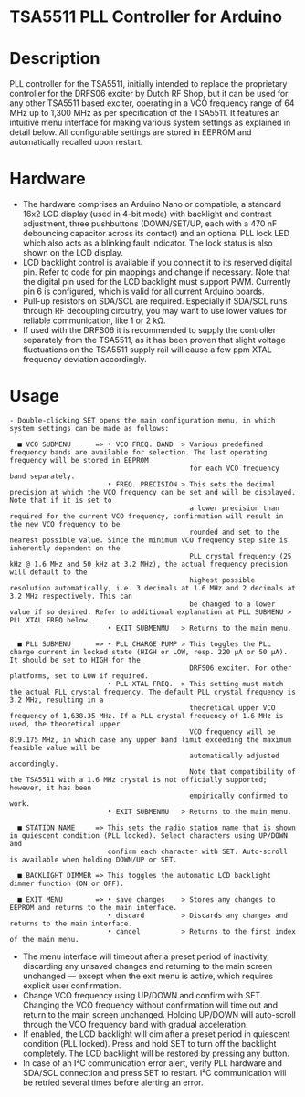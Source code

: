# TSA5511 PLL Controller for Arduino

# Description
PLL controller for the TSA5511, initially intended to replace the proprietary controller for the DRFS06 exciter by Dutch RF Shop, but it can be used for any other TSA5511 based exciter, operating in a VCO frequency range of 64 MHz up to 1,300 MHz as per specification of the TSA5511.
It features an intuitive menu interface for making various system settings as explained in detail below. All configurable settings are stored in EEPROM and automatically recalled upon restart.

# Hardware
- The hardware comprises an Arduino Nano or compatible, a standard 16x2 LCD display (used in 4-bit mode) with backlight and contrast adjustment, three pushbuttons (DOWN/SET/UP, each with a 470 nF debouncing capacitor across its contact) and an optional PLL lock LED which also acts as a blinking fault indicator. The lock status is also shown on the LCD display.
- LCD backlight control is available if you connect it to its reserved digital pin. Refer to code for pin mappings and change if necessary. Note that the digital pin used for the LCD backlight must support PWM. Currently pin 6 is configured, which is valid for all current Arduino boards.
- Pull-up resistors on SDA/SCL are required. Especially if SDA/SCL runs through RF decoupling circuitry, you may want to use lower values for reliable communication, like 1 or 2 kΩ.
- If used with the DRFS06 it is recommended to supply the controller separately from the TSA5511, as it has been proven that slight voltage fluctuations on the TSA5511 supply rail will cause a few ppm XTAL frequency deviation accordingly.

# Usage
```text
- Double-clicking SET opens the main configuration menu, in which system settings can be made as follows:

  ■ VCO SUBMENU      => • VCO FREQ. BAND  > Various predefined frequency bands are available for selection. The last operating frequency will be stored in EEPROM
                                            for each VCO frequency band separately.
                        • FREQ. PRECISION > This sets the decimal precision at which the VCO frequency can be set and will be displayed. Note that if it is set to
                                            a lower precision than required for the current VCO frequency, confirmation will result in the new VCO frequency to be
                                            rounded and set to the nearest possible value. Since the minimum VCO frequency step size is inherently dependent on the
                                            PLL crystal frequency (25 kHz @ 1.6 MHz and 50 kHz at 3.2 MHz), the actual frequency precision will default to the
                                            highest possible resolution automatically, i.e. 3 decimals at 1.6 MHz and 2 decimals at 3.2 MHz respectively. This can
                                            be changed to a lower value if so desired. Refer to additional explanation at PLL SUBMENU > PLL XTAL FREQ below.
                        • EXIT SUBMENMU   > Returns to the main menu.

  ■ PLL SUBMENU      => • PLL CHARGE PUMP > This toggles the PLL charge current in locked state (HIGH or LOW, resp. 220 µA or 50 µA). It should be set to HIGH for the
                                            DRFS06 exciter. For other platforms, set to LOW if required.
                        • PLL XTAL FREQ.  > This setting must match the actual PLL crystal frequency. The default PLL crystal frequency is 3.2 MHz, resulting in a
                                            theoretical upper VCO frequency of 1,638.35 MHz. If a PLL crystal frequency of 1.6 MHz is used, the theoretical upper
                                            VCO frequency will be 819.175 MHz, in which case any upper band limit exceeding the maximum feasible value will be
                                            automatically adjusted accordingly.
                                            Note that compatibility of the TSA5511 with a 1.6 MHz crystal is not officially supported; however, it has been
                                            empirically confirmed to work.
                        • EXIT SUBMENMU   > Returns to the main menu.

  ■ STATION NAME     => This sets the radio station name that is shown in quiescent condition (PLL locked). Select characters using UP/DOWN and
                        confirm each character with SET. Auto-scroll is available when holding DOWN/UP or SET.

  ■ BACKLIGHT DIMMER => This toggles the automatic LCD backlight dimmer function (ON or OFF).

  ■ EXIT MENU        => • save changes    > Stores any changes to EEPROM and returns to the main interface.
                        • discard         > Discards any changes and returns to the main interface.
                        • cancel          > Returns to the first index of the main menu.
```

- The menu interface will timeout after a preset period of inactivity, discarding any unsaved changes and returning to the main screen unchanged — except when the exit menu is active, which requires explicit user confirmation.
- Change VCO frequency using UP/DOWN and confirm with SET. Changing the VCO frequency without confirmation will time out and return to the main screen unchanged. Holding UP/DOWN will auto-scroll through the VCO frequency band with gradual acceleration.
- If enabled, the LCD backlight will dim after a preset period in quiescent condition (PLL locked). Press and hold SET to turn off the backlight completely. The LCD backlight will be restored by pressing any button.
- In case of an I²C communication error alert, verify PLL hardware and SDA/SCL connection and press SET to restart. I²C communication will be retried several times before alerting an error.
